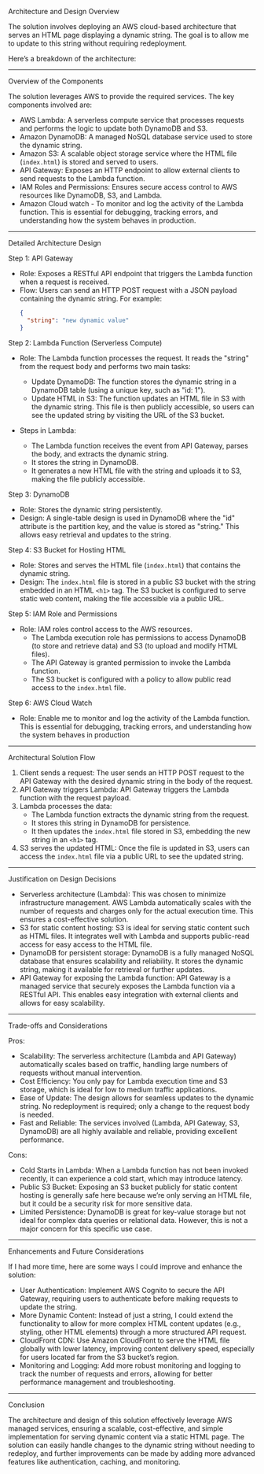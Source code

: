 Architecture and Design Overview

The solution involves deploying an AWS cloud-based architecture that serves an HTML page displaying a dynamic string.
 The goal is to allow me to update to this string without requiring redeployment. 
 
 Here’s a breakdown of the architecture:

---

 Overview of the Components

The solution leverages AWS to provide the required services. The key components involved are:

- AWS Lambda: A serverless compute service that processes requests and performs the logic to update both DynamoDB and S3.
- Amazon DynamoDB: A managed NoSQL database service used to store the dynamic string.
- Amazon S3: A scalable object storage service where the HTML file (`index.html`) is stored and served to users.
- API Gateway: Exposes an HTTP endpoint to allow external clients to send requests to the Lambda function.
- IAM Roles and Permissions: Ensures secure access control to AWS resources like DynamoDB, S3, and Lambda.
- Amazon Cloud watch - To monitor and log the activity of the Lambda function. This is essential for debugging, tracking errors, and understanding how the system behaves in production.
---
Detailed Architecture Design

Step 1: API Gateway
- Role: Exposes a RESTful API endpoint that triggers the Lambda function when a request is received.
- Flow: Users can send an HTTP POST request with a JSON payload containing the dynamic string. For example:
  ```json
  {
    "string": "new dynamic value"
  }
  ```

Step 2: Lambda Function (Serverless Compute)
- Role: The Lambda function processes the request. It reads the "string" from the request body and performs two main tasks:
  - Update DynamoDB: The function stores the dynamic string in a DynamoDB table (using a unique key, such as "id: 1").
  - Update HTML in S3: The function updates an HTML file in S3 with the dynamic string. This file is then publicly accessible, so users can see the updated string by visiting the URL of the S3 bucket.

- Steps in Lambda:
  - The Lambda function receives the event from API Gateway, parses the body, and extracts the dynamic string.
  - It stores the string in DynamoDB.
  - It generates a new HTML file with the string and uploads it to S3, making the file publicly accessible.

Step 3: DynamoDB
- Role: Stores the dynamic string persistently.
- Design: A single-table design is used in DynamoDB where the "id" attribute is the partition key, and the value is stored as "string." This allows easy retrieval and updates to the string.

Step 4: S3 Bucket for Hosting HTML
- Role: Stores and serves the HTML file (`index.html`) that contains the dynamic string.
- Design: The `index.html` file is stored in a public S3 bucket with the string embedded in an HTML `<h1>` tag. The S3 bucket is configured to serve static web content, making the file accessible via a public URL.

Step 5: IAM Role and Permissions
- Role: IAM roles control access to the AWS resources.
  - The Lambda execution role has permissions to access DynamoDB (to store and retrieve data) and S3 (to upload and modify HTML files).
  - The API Gateway is granted permission to invoke the Lambda function.
  - The S3 bucket is configured with a policy to allow public read access to the `index.html` file.

Step 6: AWS Cloud Watch 
- Role: Enable me to monitor and log the activity of the Lambda function. This is essential for debugging, tracking errors, and understanding how the system behaves in production
---

Architectural Solution Flow

1. Client sends a request: The user sends an HTTP POST request to the API Gateway with the desired dynamic string in the body of the request.
2. API Gateway triggers Lambda: API Gateway triggers the Lambda function with the request payload.
3. Lambda processes the data:
   - The Lambda function extracts the dynamic string from the request.
   - It stores this string in DynamoDB for persistence.
   - It then updates the `index.html` file stored in S3, embedding the new string in an `<h1>` tag.
4. S3 serves the updated HTML: Once the file is updated in S3, users can access the `index.html` file via a public URL to see the updated string.

---

Justification on  Design Decisions

- Serverless architecture (Lambda): This was chosen to minimize infrastructure management. AWS Lambda automatically scales with the number of requests and charges only for the actual execution time. This ensures a cost-effective solution.
- S3 for static content hosting: S3 is ideal for serving static content such as HTML files. It integrates well with Lambda and supports public-read access for easy access to the HTML file.
- DynamoDB for persistent storage: DynamoDB is a fully managed NoSQL database that ensures scalability and reliability. It stores the dynamic string, making it available for retrieval or further updates.
- API Gateway for exposing the Lambda function: API Gateway is a managed service that securely exposes the Lambda function via a RESTful API. This enables easy integration with external clients and allows for easy scalability.

---

Trade-offs and Considerations

Pros:
- Scalability: The serverless architecture (Lambda and API Gateway) automatically scales based on traffic, handling large numbers of requests without manual intervention.
- Cost Efficiency: You only pay for Lambda execution time and S3 storage, which is ideal for low to medium traffic applications.
- Ease of Update: The design allows for seamless updates to the dynamic string. No redeployment is required; only a change to the request body is needed.
- Fast and Reliable: The services involved (Lambda, API Gateway, S3, DynamoDB) are all highly available and reliable, providing excellent performance.

Cons:
- Cold Starts in Lambda: When a Lambda function has not been invoked recently, it can experience a cold start, which may introduce latency.
- Public S3 Bucket: Exposing an S3 bucket publicly for static content hosting is generally safe here because we’re only serving an HTML file, but it could be a security risk for more sensitive data.
- Limited Persistence: DynamoDB is great for key-value storage but not ideal for complex data queries or relational data. However, this is not a major concern for this specific use case.

---

Enhancements and Future Considerations

If I had more time, here are some ways I could improve and enhance the solution:

- User Authentication: Implement AWS Cognito to secure the API Gateway, requiring users to authenticate before making requests to update the string.
- More Dynamic Content: Instead of just a string, I could extend the functionality to allow for more complex HTML content updates (e.g., styling, other HTML elements) through a more structured API request.
- CloudFront CDN: Use Amazon CloudFront to serve the HTML file globally with lower latency, improving content delivery speed, especially for users located far from the S3 bucket’s region.
- Monitoring and Logging: Add more robust monitoring and logging to track the number of requests and errors, allowing for better performance management and troubleshooting.

---
Conclusion

The architecture and design of this solution effectively leverage AWS managed services, ensuring a scalable, cost-effective, and simple implementation for serving dynamic content via a static HTML page. The solution can easily handle changes to the dynamic string without needing to redeploy, and further improvements can be made by adding more advanced features like authentication, caching, and monitoring.

